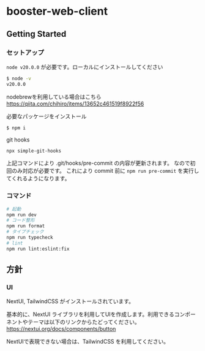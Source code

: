 # booster-web-client

## Getting Started

### セットアップ

`node v20.0.0` が必要です。ローカルにインストールしてください

```bash
$ node -v
v20.0.0
```

nodebrewを利用している場合はこちら
https://qiita.com/chihiro/items/13652c461519f8922f56

必要なパッケージをインストール

```bash
$ npm i
```

git hooks

```bash
npx simple-git-hooks
```

上記コマンドにより .git/hooks/pre-commit の内容が更新されます。 なので初回のみ対応が必要です。
これにより commit 前に `npm run pre-commit` を実行してくれるようになります。

### コマンド

```bash
# 起動
npm run dev
# コード整形
npm run format
# タイプチェック
npm run typecheck
# lint
npm run lint:eslint:fix
```

## 方針

### UI

NextUI, TailwindCSS がインストールされています。

基本的に、NextUI ライブラリを利用してUIを作成します。利用できるコンポーネントやテーマは以下のリンクからたどってください。
https://nextui.org/docs/components/button

NextUIで表現できない場合は、TailwindCSS を利用してください。
